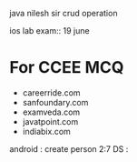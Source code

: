 java nilesh sir
crud operation

ios lab exam:: 19 june
 
# For CCEE MCQ

 - careerride.com
 - sanfoundary.com
 - examveda.com
 - javatpoint.com
 - indiabix.com
 
 android : 
 create person
 2:7
DS : 